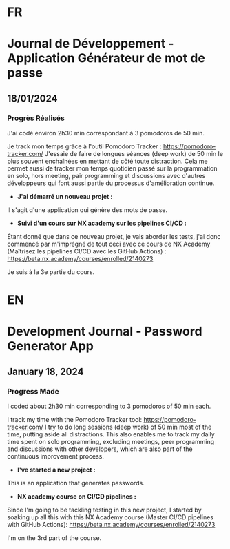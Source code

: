 # FR

# Journal de Développement - Application Générateur de mot de passe

## 18/01/2024

### Progrès Réalisés

J'ai codé environ 2h30 min correspondant à 3 pomodoros de 50 min.

Je track mon temps grâce à l'outil Pomodoro Tracker : https://pomodoro-tracker.com/
J'essaie de faire de longues séances (deep work) de 50 min le plus souvent enchaînées en mettant de côté toute distraction.
Cela me permet aussi de tracker mon temps quotidien passé sur la programmation en solo, hors meeting, pair programming et discussions avec d'autres développeurs qui font aussi partie du processus d'amélioration continue.

- **J'ai démarré un nouveau projet :**

Il s'agit d'une application qui génère des mots de passe.

- **Suivi d'un cours sur NX academy sur les pipelines CI/CD :**

Étant donné que dans ce nouveau projet, je vais aborder les tests, j'ai donc commencé par m'imprégné de tout ceci avec ce cours de NX Academy (Maîtrisez les pipelines CI/CD avec les GitHub Actions) : https://beta.nx.academy/courses/enrolled/2140273

Je suis à la 3e partie du cours.

# EN

# Development Journal - Password Generator App

## January 18, 2024

### Progress Made

I coded about 2h30 min corresponding to 3 pomodoros of 50 min each.

I track my time with the Pomodoro Tracker tool: https://pomodoro-tracker.com/
I try to do long sessions (deep work) of 50 min most of the time, putting aside all distractions.
This also enables me to track my daily time spent on solo programming, excluding meetings, peer programming and discussions with other developers, which are also part of the continuous improvement process.

- **I've started a new project :**

This is an application that generates passwords.

- **NX academy course on CI/CD pipelines :**

Since I'm going to be tackling testing in this new project, I started by soaking up all this with this NX Academy course (Master CI/CD pipelines with GitHub Actions): https://beta.nx.academy/courses/enrolled/2140273

I'm on the 3rd part of the course.
